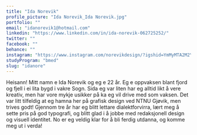 ```yaml
---
title: "Ida Norevik"
profile_picture: "Ida Norevik_Ida Norevik.jpg"
portfolio: ""
email: "idanorevik1@hotmail.com"
linkedin: "https://www.linkedin.com/in/ida-norevik-062725252/"
twitter: ""
facebook: ""
behance: ""
instagram: "https://www.instagram.com/norevikdesign/?igshid=YmMyMTA2M2Y%3D"
studyProgram: "bmed"
slug: "idanore"
---
```


Heisann! Mitt namn e Ida Norevik og eg e 22 år. Eg e oppvaksen blant fjord og fjell i ei lita bygd i vakre Sogn. Sida eg var liten har eg alltid likt å vere kreativ, men har vore mykje usikker på ka eg vil drive med som vaksen. Det var litt tilfeldig at eg hamna her på grafisk design ved NTNU Gjøvik, men trives godt! Gjennom tre år har eg blitt lettare dialektforvirra, lært meg å sette pris på god typografi, og blitt glad i å jobbe med redaksjonell design og visuell identitet. No er eg veldig klar for å bli ferdig utdanna, og komme meg ut i verda!
